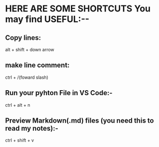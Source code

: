 # HERE ARE SOME SHORTCUTS You may find USEFUL:--


## Copy lines: 
  alt + shift + down arrow
  
## make line comment: 
  ctrl + /(foward slash)

## Run your pyhton File in VS Code:-
  ctrl + alt + n

## Preview Markdown(.md) files (you need this to read my notes):-
   ctrl + shift + v

##

